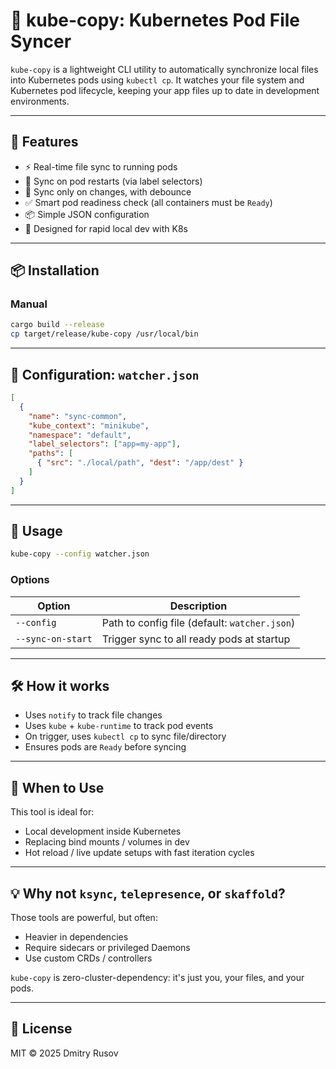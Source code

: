 # 🔄 kube-copy: Kubernetes Pod File Syncer

`kube-copy` is a lightweight CLI utility to automatically synchronize local files into Kubernetes pods using `kubectl cp`. It watches your file system and Kubernetes pod lifecycle, keeping your app files up to date in development environments.

---

## 🚀 Features

- ⚡️ Real-time file sync to running pods
- 🧠 Sync on pod restarts (via label selectors)
- 📁 Sync only on changes, with debounce
- ✅ Smart pod readiness check (all containers must be `Ready`)
- 📦 Simple JSON configuration
- 🧪 Designed for rapid local dev with K8s

---

## 📦 Installation

### Manual
```bash
cargo build --release
cp target/release/kube-copy /usr/local/bin
```

---

## 📄 Configuration: `watcher.json`

```json
[
  {
    "name": "sync-common",
    "kube_context": "minikube",
    "namespace": "default",
    "label_selectors": ["app=my-app"],
    "paths": [
      { "src": "./local/path", "dest": "/app/dest" }
    ]
  }
]
```

---

## 🧰 Usage

```bash
kube-copy --config watcher.json
```

### Options

| Option            | Description                                   |
|-------------------|-----------------------------------------------|
| `--config`        | Path to config file (default: `watcher.json`) |
| `--sync-on-start` | Trigger sync to all ready pods at startup     |

---

## 🛠 How it works

- Uses `notify` to track file changes
- Uses `kube` + `kube-runtime` to track pod events
- On trigger, uses `kubectl cp` to sync file/directory
- Ensures pods are `Ready` before syncing

---

## 📌 When to Use

This tool is ideal for:

- Local development inside Kubernetes
- Replacing bind mounts / volumes in dev
- Hot reload / live update setups with fast iteration cycles

---

## 💡 Why not `ksync`, `telepresence`, or `skaffold`?

Those tools are powerful, but often:

- Heavier in dependencies
- Require sidecars or privileged Daemons
- Use custom CRDs / controllers

`kube-copy` is zero-cluster-dependency: it's just you, your files, and your pods.

---

## 📃 License

MIT © 2025 Dmitry Rusov

